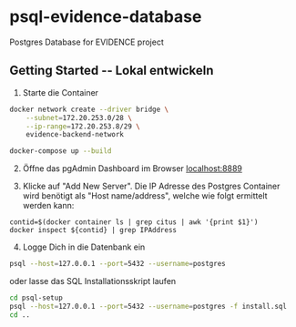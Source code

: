 # psql-evidence-database
Postgres Database for EVIDENCE project

## Getting Started -- Lokal entwickeln
1. Starte die Container

```bash
docker network create --driver bridge \
    --subnet=172.20.253.0/28 \
    --ip-range=172.20.253.8/29 \
    evidence-backend-network

docker-compose up --build
```

2. Öffne das pgAdmin Dashboard im Browser [localhost:8889](http://localhost:8889/)

3. Klicke auf "Add New Server". Die IP Adresse des Postgres Container wird benötigt als "Host name/address", welche wie folgt ermittelt werden kann:

```
contid=$(docker container ls | grep citus | awk '{print $1}')
docker inspect ${contid} | grep IPAddress
```

4. Logge Dich in die Datenbank ein

```bash
psql --host=127.0.0.1 --port=5432 --username=postgres
```

oder lasse das SQL Installationsskript laufen 

```bash
cd psql-setup
psql --host=127.0.0.1 --port=5432 --username=postgres -f install.sql
cd ..
```

